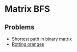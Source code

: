 # Matrix BFS

## Problems

- [Shortest path in binary matrix](./001_shortest_path_in_binary_matrix)
- [Rotting oranges](./002_rotting_oranges)
